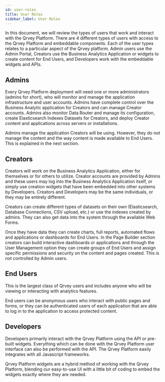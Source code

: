 ```yaml
---
id: user-roles
title: User Roles
sidebar_label: User Roles
---
```


In this document, we will review the types of users that work and interact with the Qrvey Platform. There are 4 different types of users with access to the Qrvey Platform and embeddable components. Each of the user types relates to a particular aspect of the Qrvey platform. Admin users use the Admin Portal, Creators use the Business Analytics Application or widgets to create content for End Users, and Developers work with the embeddable widgets and APIs.

## Admins
Every Qrvey Platform deployment will need one or more administrators (admins for short), who will monitor and manage the application infrastructure and user accounts. Admins have complete control over the Business Analytic application for Creators and can manage Creator accounts. Admins also monitor Data Router and manage its configuration, create Elasticsearch Indexes Datasets for Creators, and deploy Creator content and applications across servers or installations.

Admins manage the application Creators will be using. However, they do not manage the content and the way content is made available to End Users. This is explained in the next section.

## Creators
Creators will work on the Business Analytics Application, either for themselves or for others to utilize. Creator accounts are provided by Admins and these users may log into the Business Analytics Application itself, or simply use creation widgets that have been embedded into other systems by Developers. Creators and Developers may be the same individuals, or they may be entirely different.

Creators can create different types of datasets on their own (Elasticsearch, Database Connections, CSV upload, etc.) or use the indexes created by admins. They can also get data into the system through the available Web Forms. 

Once they have data they can create charts, full reports, automated flows and applications or dashboards for End Users. In the Page Builder section creators can build interactive dashboards or applications and through the User Management option they can create groups of End Users and assign specific permissions and security on the content and pages created. This is not controlled by Admin users.

## End Users
This is the largest class of Qrvey users and includes anyone who will be viewing or interacting with analytics features.

End users can be anonymous users who interact with public pages and forms, or they can be authenticated users of each application that are able to log in to the application to access protected content.

## Developers
Developers primarily interact with the Qrvey Platform using the API or pre-built widgets. Everything which can be done with the Qrvey Platform user interface can also be performed with the API. The Qrvey Platform easily integrates with all Javascript frameworks. 

Qrvey Platform widgets are a hybrid method of working with the Qrvey Platform, blending our easy-to-use UI with a little bit of coding to embed the widgets exactly where they are needed.
